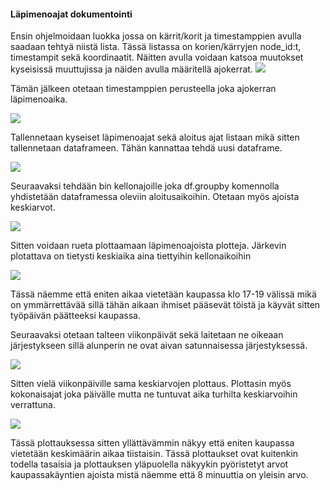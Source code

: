#### Läpimenoajat dokumentointi

Ensin ohjelmoidaan luokka jossa on kärrit/korit ja timestamppien avulla saadaan tehtyä niistä lista. Tässä listassa on korien/kärryjen node_id:t, timestampit sekä koordinaatit. Näitten avulla voidaan katsoa muutokset kyseisissä muuttujissa ja näiden avulla määritellä ajokerrat.
![](https://gitlab.dclabra.fi/wiki/uploads/upload_1d902689ff027ec7f6a88196574cf0e5.png)


Tämän jälkeen otetaan timestamppien perusteella joka ajokerran läpimenoaika.

![](https://gitlab.dclabra.fi/wiki/uploads/upload_5583088368f5a725949983ea2eef5b0c.png)


Tallennetaan kyseiset läpimenoajat sekä aloitus ajat listaan mikä 
sitten tallennetaan dataframeen. Tähän kannattaa tehdä uusi dataframe. 

![](https://gitlab.dclabra.fi/wiki/uploads/upload_cea18ad3bb898d9b679ef61592c09fff.png)


Seuraavaksi tehdään bin kellonajoille joka df.groupby komennolla yhdistetään dataframessa oleviin aloitusaikoihin. Otetaan myös ajoista keskiarvot.

![](https://gitlab.dclabra.fi/wiki/uploads/upload_57b5ff66bdcbdd51459ce77f231c49ed.png)


Sitten voidaan rueta plottaamaan läpimenoajoista plotteja. Järkevin plotattava on tietysti keskiaika aina tiettyihin kellonaikoihin

![](https://gitlab.dclabra.fi/wiki/uploads/upload_9cae9757dd39be962de3e63415a214d8.png)

Tässä näemme että eniten aikaa vietetään kaupassa klo 17-19 välissä mikä on ymmärrettävää sillä tähän aikaan ihmiset pääsevät töistä ja käyvät sitten työpäivän päätteeksi kaupassa.



Seuraavaksi otetaan talteen viikonpäivät sekä laitetaan ne oikeaan järjestykseen sillä alunperin ne ovat aivan satunnaisessa järjestyksessä.

![](https://gitlab.dclabra.fi/wiki/uploads/upload_004ecdb597000613f63ad02709dc3487.png)


Sitten vielä viikonpäiville sama keskiarvojen plottaus. Plottasin myös kokonaisajat joka päivälle mutta ne tuntuvat aika turhilta keskiarvoihin verrattuna.

![](https://gitlab.dclabra.fi/wiki/uploads/upload_c52bcbd6139919f283c7748b7026203a.png)

Tässä plottauksessa sitten yllättävämmin näkyy että eniten kaupassa vietetään keskimäärin aikaa tiistaisin. Tässä plottaukset ovat kuitenkin todella tasaisia ja plottauksen yläpuolella näkyykin pyöristetyt arvot kaupassakäyntien ajoista mistä näemme että 8 minuuttia on yleisin arvo.